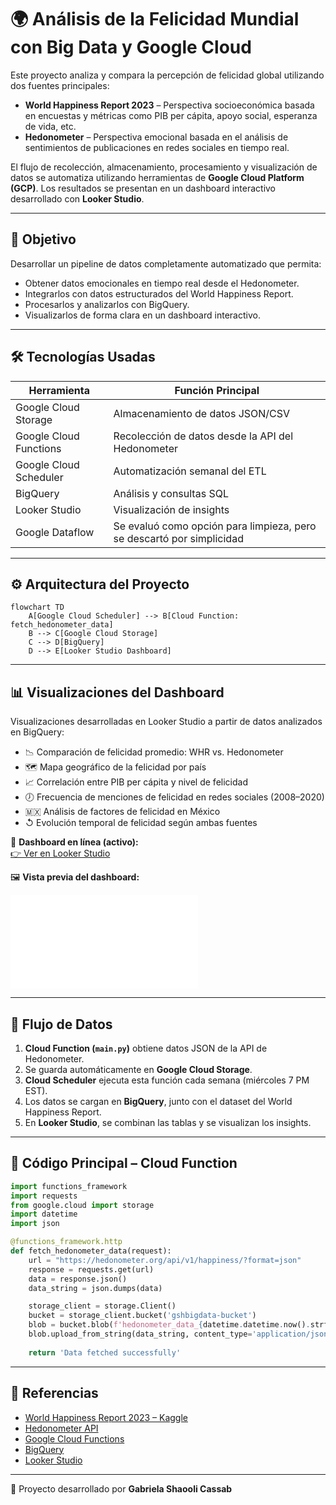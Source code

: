 # 🌍 Análisis de la Felicidad Mundial con Big Data y Google Cloud

Este proyecto analiza y compara la percepción de felicidad global utilizando dos fuentes principales:

- **World Happiness Report 2023** – Perspectiva socioeconómica basada en encuestas y métricas como PIB per cápita, apoyo social, esperanza de vida, etc.
- **Hedonometer** – Perspectiva emocional basada en el análisis de sentimientos de publicaciones en redes sociales en tiempo real.

El flujo de recolección, almacenamiento, procesamiento y visualización de datos se automatiza utilizando herramientas de **Google Cloud Platform (GCP)**. Los resultados se presentan en un dashboard interactivo desarrollado con **Looker Studio**.

---

## 🌟 Objetivo

Desarrollar un pipeline de datos completamente automatizado que permita:

- Obtener datos emocionales en tiempo real desde el Hedonometer.
- Integrarlos con datos estructurados del World Happiness Report.
- Procesarlos y analizarlos con BigQuery.
- Visualizarlos de forma clara en un dashboard interactivo.

---

## 🛠️ Tecnologías Usadas

| Herramienta               | Función Principal |
|---------------------------|------------------|
| Google Cloud Storage      | Almacenamiento de datos JSON/CSV |
| Google Cloud Functions    | Recolección de datos desde la API del Hedonometer |
| Google Cloud Scheduler    | Automatización semanal del ETL |
| BigQuery                  | Análisis y consultas SQL |
| Looker Studio             | Visualización de insights |
| Google Dataflow           | Se evaluó como opción para limpieza, pero se descartó por simplicidad |

---

## ⚙️ Arquitectura del Proyecto

```mermaid
flowchart TD
    A[Google Cloud Scheduler] --> B[Cloud Function: fetch_hedonometer_data]
    B --> C[Google Cloud Storage]
    C --> D[BigQuery]
    D --> E[Looker Studio Dashboard]
```

---

## 📊 Visualizaciones del Dashboard

Visualizaciones desarrolladas en Looker Studio a partir de datos analizados en BigQuery:

- 📉 Comparación de felicidad promedio: WHR vs. Hedonometer  
- 🗺️ Mapa geográfico de la felicidad por país  
- 📈 Correlación entre PIB per cápita y nivel de felicidad  
- 🕖️ Frecuencia de menciones de felicidad en redes sociales (2008–2020)  
- 🇲🇽 Análisis de factores de felicidad en México  
- ↺ Evolución temporal de felicidad según ambas fuentes

🔗 **Dashboard en línea (activo):**  
[👉 Ver en Looker Studio](https://lookerstudio.google.com/reporting/5d131ad4-213d-45ee-98ab-b6ad5e688c63)

🖼️ **Vista previa del dashboard:**

![Dashboard](./screenshots/dashboard.pdf)

---

## 🔄 Flujo de Datos

1. **Cloud Function (`main.py`)** obtiene datos JSON de la API de Hedonometer.
2. Se guarda automáticamente en **Google Cloud Storage**.
3. **Cloud Scheduler** ejecuta esta función cada semana (miércoles 7 PM EST).
4. Los datos se cargan en **BigQuery**, junto con el dataset del World Happiness Report.
5. En **Looker Studio**, se combinan las tablas y se visualizan los insights.

---

## 🥮 Código Principal – Cloud Function

```python
import functions_framework
import requests
from google.cloud import storage
import datetime
import json

@functions_framework.http
def fetch_hedonometer_data(request):
    url = "https://hedonometer.org/api/v1/happiness/?format=json"
    response = requests.get(url)
    data = response.json()
    data_string = json.dumps(data)

    storage_client = storage.Client()
    bucket = storage_client.bucket('gshbigdata-bucket')
    blob = bucket.blob(f'hedonometer_data_{datetime.datetime.now().strftime("%Y-%m-%d")}.json')
    blob.upload_from_string(data_string, content_type='application/json')
    
    return 'Data fetched successfully'
```

---

## 📄 Referencias

- [World Happiness Report 2023 – Kaggle](https://www.kaggle.com/datasets/ajaypalsinghlo/world-happiness-report-2023)  
- [Hedonometer API](https://hedonometer.org/)  
- [Google Cloud Functions](https://cloud.google.com/functions)  
- [BigQuery](https://cloud.google.com/bigquery)  
- [Looker Studio](https://lookerstudio.google.com/)

---

🚀 Proyecto desarrollado por **Gabriela Shaooli Cassab**  
